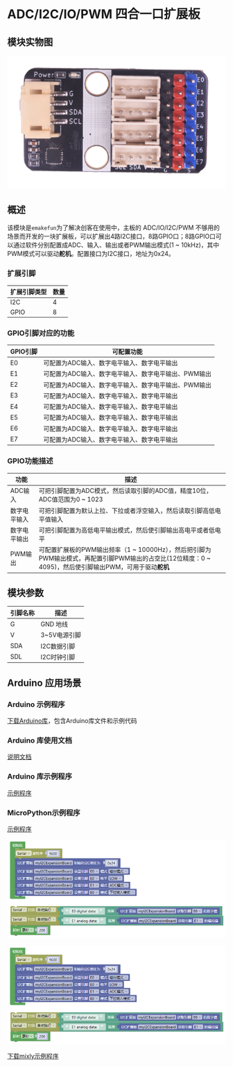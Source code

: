 # ADC/I2C/IO/PWM 四合一口扩展板

## 模块实物图

![实物图](picture/gpio_expansion_board.png)

## 概述

该模块是`emakefun`为了解决创客在使用中，主板的 ADC/IO/I2C/PWM 不够用的场景而开发的一块扩展板，可以扩展出4路I2C接口，8路GPIO口；8路GPIO口可以通过软件分别配置成ADC、输入、输出或者PWM输出模式(1 ~ 10kHz)，其中PWM模式可以驱动**舵机**。配置接口为I2C接口，地址为0x24。

### 扩展引脚

| 扩展引脚类型 | 数量 |
| --- | --- |
| I2C | 4 |
| GPIO | 8 |

### GPIO引脚对应的功能

| GPIO引脚 | 可配置功能 |
| --- | --- |
| E0 | 可配置为ADC输入、数字电平输入、数字电平输出 |
| E1 | 可配置为ADC输入、数字电平输入、数字电平输出、PWM输出 |
| E2 | 可配置为ADC输入、数字电平输入、数字电平输出、PWM输出 |
| E3 | 可配置为ADC输入、数字电平输入、数字电平输出 |
| E4 | 可配置为ADC输入、数字电平输入、数字电平输出 |
| E5 | 可配置为ADC输入、数字电平输入、数字电平输出 |
| E6 | 可配置为ADC输入、数字电平输入、数字电平输出 |
| E7 | 可配置为ADC输入、数字电平输入、数字电平输出 |

### GPIO功能描述

| 功能 | 描述 |
| --- | --- |
| ADC输入 | 可把引脚配置为ADC模式，然后读取引脚的ADC值，精度10位，ADC值范围为0 ~ 1023 |
| 数字电平输入 | 可把引脚配置为默认上拉、下拉或者浮空输入，然后读取引脚高低电平值输入 |
| 数字电平输出 | 可把引脚配置为高低电平输出模式，然后使引脚输出高电平或者低电平 |
| PWM输出| 可配置扩展板的PWM输出频率（1 ~ 10000Hz），然后把引脚为PWM输出模式，再配置引脚PWM输出的占空比(12位精度：0 ~ 4095)，然后使引脚输出PWM，可用于驱动**舵机** |

## 模块参数

| 引脚名称 | 描述         |
| -------- | ------------ |
| G        | GND 地线     |
| V        | 3~5V电源引脚 |
| SDA      | I2C数据引脚  |
| SDL      | I2C时钟引脚  |

## Arduino 应用场景

### Arduino 示例程序

[下载Arduino库](https://github.com/emakefun-arduino-library/emakefun_gpio_expansion_board/archive/refs/tags/release.zip)，包含Arduino库文件和示例代码

### Arduino 库使用文档

[说明文档](https://github.com/emakefun-arduino-library/emakefun_gpio_expansion_board#gpioexpansionboard%E4%BD%BF%E7%94%A8%E6%96%87%E6%A1%A3)

### Arduino 库示例程序

[示例程序](https://github.com/emakefun-arduino-library/emakefun_gpio_expansion_board#%E7%A4%BA%E4%BE%8B%E7%A8%8B%E5%BA%8F)

### MicroPython示例程序

[示例程序](zh-cn/ph2.0_sensors/smart_module/gpio_expansion_board/io_expansion_board_i2c.zip ':ignore')

![Mixly示例程序](picture/gpio_expansion_board_mixly.png)

![Mixly示例程序](picture/gpio_expansion_board_mixly.png)

[下载mixly示例程序](zh-cn/ph2.0_sensors/smart_module/gpio_expansion_board/gpio_expansion_board_mixly.zip ':ignore')
